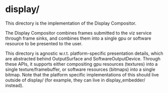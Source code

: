 # display/

This directory is the implementation of the Display Compositor.

The Display Compositor combines frames submitted to the viz service through
frame sinks, and combines them into a single gpu or software resource to be
presented to the user.

This directory is agnostic w.r.t. platform-specific presentation details, which
are abstracted behind OutputSurface and SoftwareOutputDevice. Through these
APIs, it supports either compositing gpu resources (textures) into a single
texture/framebuffer, or software resources (bitmaps) into a single bitmap. Note
that the platform specific implementations of this should live outside of
display/ (for example, they can live in display_embedder/ instead).
